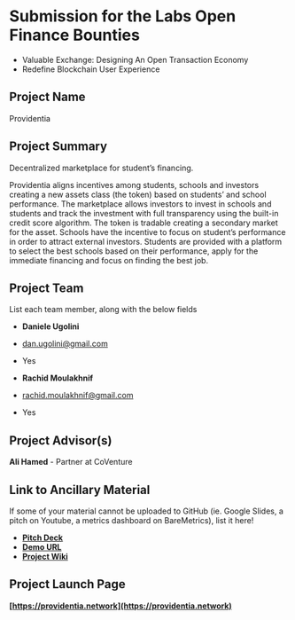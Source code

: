 # Submission for the Labs Open Finance Bounties
* Valuable Exchange: Designing An Open Transaction Economy
* Redefine Blockchain User Experience

## Project Name
Providentia

## Project Summary
Decentralized marketplace for student’s financing. 

Providentia aligns incentives among students, schools and investors creating a new assets class (the token) based on students’ and school performance.
The marketplace allows investors to invest in schools and students and track the investment with full transparency using the built-in credit score algorithm. The token is tradable creating a secondary market for the asset.
Schools have the incentive to focus on student’s performance in order to attract external investors.
Students are provided with a platform to select the best schools based on their performance, apply for the immediate financing and focus on finding the best job.


## Project Team
List each team member, along with the below fields

* **Daniele Ugolini**
* dan.ugolini@gmail.com
* Yes


* **Rachid Moulakhnif**
* rachid.moulakhnif@gmail.com
* Yes

## Project Advisor(s)
**Ali Hamed** - Partner at CoVenture

## Link to Ancillary Material
If some of your material cannot be uploaded to GitHub (ie. Google Slides, a pitch on Youtube, a metrics dashboard on BareMetrics), list it here!

- [**Pitch Deck**](https://docs.google.com/presentation/d/1fpNgI7xpRjkgp3_P1mCDgFF6ZIZ72lnBsix1NoXmHXY/edit?usp=sharing)
- [**Demo URL**](https://providentia.network)
- [**Project Wiki**](https://github.com/ugolino/providentia/wiki)

## Project Launch Page
**[https://providentia.network](https://providentia.network)**
